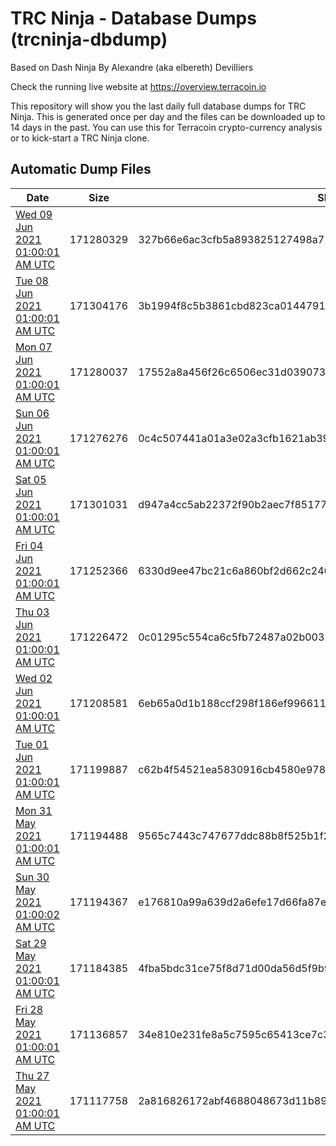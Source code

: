 # TRC Ninja - Database Dumps (trcninja-dbdump)
Based on Dash Ninja By Alexandre (aka elbereth) Devilliers

Check the running live website at https://overview.terracoin.io

This repository will show you the last daily full database dumps for TRC Ninja. This is generated once per day and the files can be downloaded up to 14 days in the past.
You can use this for Terracoin crypto-currency analysis or to kick-start a TRC Ninja clone.


## Automatic Dump Files
| Date | Size | SHA256 |
|--|--|--|
| [Wed 09 Jun 2021 01:00:01 AM UTC](https://transfer.sh/12ztHf4/trcninja-dbdump-20210609010001.tar.bz2) | 171280329 | 327b66e6ac3cfb5a893825127498a71727c63144815c72e05274c7753efe22b6 | 
| [Tue 08 Jun 2021 01:00:01 AM UTC](https://transfer.sh/1yjmHbf/trcninja-dbdump-20210608010001.tar.bz2) | 171304176 | 3b1994f8c5b3861cbd823ca014479121a17bbec571e7c5e2bb854b4c0c2960b1 | 
| [Mon 07 Jun 2021 01:00:01 AM UTC](https://transfer.sh/1t4iQeK/trcninja-dbdump-20210607010001.tar.bz2) | 171280037 | 17552a8a456f26c6506ec31d0390739dfec045ad11c418a5e18713aea355fdc0 | 
| [Sun 06 Jun 2021 01:00:01 AM UTC](https://transfer.sh/15ia5fW/trcninja-dbdump-20210606010001.tar.bz2) | 171276276 | 0c4c507441a01a3e02a3cfb1621ab3971bbac046fbe7c9abc7ab1ccc97df79a8 | 
| [Sat 05 Jun 2021 01:00:01 AM UTC](https://transfer.sh/1ZdgX9c/trcninja-dbdump-20210605010001.tar.bz2) | 171301031 | d947a4cc5ab22372f90b2aec7f851777b936b2c1b2dfb5411a9eaf93f8b59352 | 
| [Fri 04 Jun 2021 01:00:01 AM UTC](https://transfer.sh/18MUGVH/trcninja-dbdump-20210604010001.tar.bz2) | 171252366 | 6330d9ee47bc21c6a860bf2d662c246e7552ef6ec671684785a45789bf0699b9 | 
| [Thu 03 Jun 2021 01:00:01 AM UTC](https://transfer.sh/1ilMPF7/trcninja-dbdump-20210603010001.tar.bz2) | 171226472 | 0c01295c554ca6c5fb72487a02b00326b4fd070392a8f7826df617e2f4ecaee2 | 
| [Wed 02 Jun 2021 01:00:01 AM UTC](https://transfer.sh/1sTQhxD/trcninja-dbdump-20210602010001.tar.bz2) | 171208581 | 6eb65a0d1b188ccf298f186ef9966117179db312f1995a612c4dd1db57cbe166 | 
| [Tue 01 Jun 2021 01:00:01 AM UTC](https://transfer.sh/j/trcninja-dbdump-20210601010001.tar.bz2) | 171199887 | c62b4f54521ea5830916cb4580e97894eee0198fd27eaa9a5822a632dfe26658 | 
| [Mon 31 May 2021 01:00:01 AM UTC](https://transfer.sh/1W7eUkL/trcninja-dbdump-20210531010001.tar.bz2) | 171194488 | 9565c7443c747677ddc88b8f525b1f2733a7fe7eab34a9e6f701310a65f61685 | 
| [Sun 30 May 2021 01:00:02 AM UTC](https://transfer.sh/1MAJ3Gs/trcninja-dbdump-20210530010002.tar.bz2) | 171194367 | e176810a99a639d2a6efe17d66fa87e04eee22f72640ec42660380da05989871 | 
| [Sat 29 May 2021 01:00:01 AM UTC](https://transfer.sh/12CEs8y/trcninja-dbdump-20210529010001.tar.bz2) | 171184385 | 4fba5bdc31ce75f8d71d00da56d5f9b9c199d23e2e871fa91322781ddb837fb1 | 
| [Fri 28 May 2021 01:00:01 AM UTC](https://transfer.sh/1dqq1GG/trcninja-dbdump-20210528010001.tar.bz2) | 171136857 | 34e810e231fe8a5c7595c65413ce7c3022990e531315a607aa0bbe63b53b402d | 
| [Thu 27 May 2021 01:00:01 AM UTC](https://transfer.sh/1qdUBij/trcninja-dbdump-20210527010001.tar.bz2) | 171117758 | 2a816826172abf4688048673d11b89e065448497fefc0016806c8a8e3573626d | 
